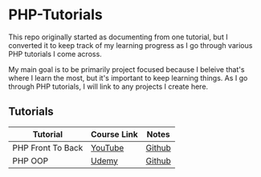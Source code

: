 # PHP-Tutorials

This repo originally started as documenting from one tutorial, but I converted it to keep track of my learning progress as I go through various PHP tutorials I come across.

My main goal is to be primarily project focused because I beleive that's where I learn the most, but it's important to keep learning things.  As I go through PHP tutorials, I will link to any projects I create here.

## Tutorials

| Tutorial              | Course Link         |  Notes       |
| --------------------- | ------------------- | ------------
| PHP Front To Back     | [YouTube](https://www.youtube.com/watch?v=oJbfyzaA2QA&list=PLillGF-Rfqbap2IB6ZS4BBBcYPagAjpjn)  | [Github](https://github.com/xmtrinidad/PHP-Tutorials/tree/master/PHP-Front-To-Back) |
| PHP OOP     | [Udemy](https://www.udemy.com/oop-php-object-oriented-programing-with-project-1-course/)  | [Github](https://github.com/xmtrinidad/PHP-Tutorials/tree/master/Udemy-PHP-OOP) |